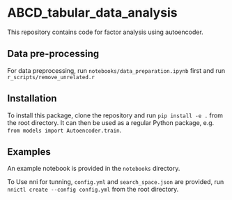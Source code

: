 # ABCD_tabular_data_analysis

This repository contains code for factor analysis using autoencoder.

## Data pre-processing

For data preprocessing, run `notebooks/data_preparation.ipynb` first and run `r_scripts/remove_unrelated.r`

## Installation

To install this package, clone the repository and run `pip install -e .` from the root directory. It can then be used as a regular Python package, e.g. `from models import Autoencoder.train`.

## Examples

An example notebook is provided in the `notebooks` directory.

To Use nni for tunning, `config.yml` and `search_space.json` are provided, run `nnictl create --config config.yml` from the root directory.

